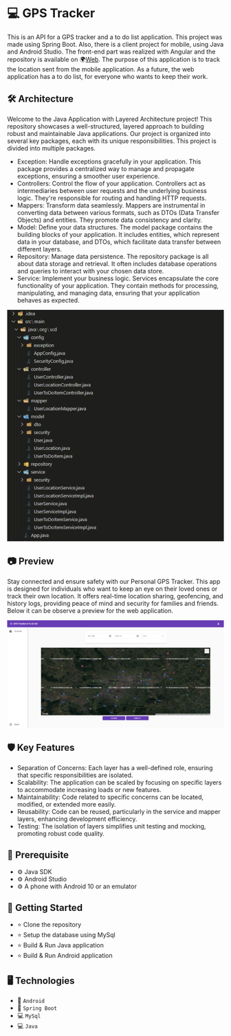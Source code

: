 # 💻 GPS Tracker
This is an API for a GPS tracker and a to do list application. This project was made using Spring Boot. Also, there is a client project for mobile, using Java and Android Studio. The front-end part was realized with Angular and the repository is available on 🌍[Web](https://github.com/Piciorus-Ovidiu-Mihai/GPS-tracker-web). The purpose of this application is to track the location sent from the mobile application. 
As a future, the web application has a to do list, for everyone who wants to keep their work.

## 🛠️ Architecture
Welcome to the Java Application with Layered Architecture project! This repository showcases a well-structured, layered approach to building robust and maintainable Java applications. Our project is organized into several key packages, each with its unique responsibilities. This project is divided into multiple packages.

* Exception: Handle exceptions gracefully in your application. This package provides a centralized way to manage and propagate exceptions, ensuring a smoother user experience.
* Controllers: Control the flow of your application. Controllers act as intermediaries between user requests and the underlying business logic. They're responsible for routing and handling HTTP requests.
* Mappers: Transform data seamlessly. Mappers are instrumental in converting data between various formats, such as DTOs (Data Transfer Objects) and entities. They promote data consistency and clarity.
* Model: Define your data structures. The model package contains the building blocks of your application. It includes entities, which represent data in your database, and DTOs, which facilitate data transfer between different layers.
* Repository: Manage data persistence. The repository package is all about data storage and retrieval. It often includes database operations and queries to interact with your chosen data store.
* Service: Implement your business logic. Services encapsulate the core functionality of your application. They contain methods for processing, manipulating, and managing data, ensuring that your application behaves as expected.

<p align="center">
  <img src="https://github.com/Piciorus-Ovidiu-Mihai/gps-tracker/blob/main/gps-tracker-api-architecture.png">
</p>

## 📷 Preview 
Stay connected and ensure safety with our Personal GPS Tracker. This app is designed for individuals who want to keep an eye on their loved ones or track their own location. It offers real-time location sharing, geofencing, and history logs, providing peace of mind and security for families and friends. Below it can be observe a preview for the web application.

<p align="center">
  <img src="https://github.com/Piciorus-Ovidiu-Mihai/gps-tracker/blob/main/gps-tracker-section.png">
</p>

## 🛡️ Key Features
* Separation of Concerns: Each layer has a well-defined role, ensuring that specific responsibilities are isolated.
* Scalability: The application can be scaled by focusing on specific layers to accommodate increasing loads or new features.
* Maintainability: Code related to specific concerns can be located, modified, or extended more easily.
* Reusability: Code can be reused, particularly in the service and mapper layers, enhancing development efficiency.
* Testing: The isolation of layers simplifies unit testing and mocking, promoting robust code quality.

## 💽 Prerequisite
* ⚙️ Java SDK
* ⚙️ Android Studio 
* ⚙️ A phone with Android 10 or an emulator 

## 🚀 Getting Started
* ⭐ Clone the repository
* ⭐ Setup the database using MySql
* ⭐ Build & Run Java application
* ⭐ Build & Run Android application

## 🖥️ Technologies
* 📱 `Android`
* 💽 `Spring Boot`
* 💻 `MySql`
* 💻 `Java`
